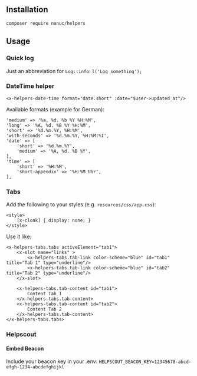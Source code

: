 ## Installation
`composer require nanuc/helpers`

## Usage
### Quick log
Just an abbreviation for `Log::info`:
`l('Log something');`

### DateTime helper
`<x-helpers-date-time format="date.short" :date="$user->updated_at"/>`

Available formats (example for German):
```
'medium' => '%a, %d. %b %Y %H:%M',
'long' => '%A, %d. %B %Y %H:%M',
'short' => '%d.%m.%Y, %H:%M',
'with-seconds' => '%d.%m.%Y, %H:%M:%I',
'date' => [
    'short' => '%d.%m.%Y',
    'medium' => '%A, %d. %B %Y',
],
'time' => [
    'short' => '%H:%M',
    'short-appendix' => '%H:%M Uhr',
],
```

### Tabs

Add the following to your styles (e.g. `resources/css/app.css`):
```
<style>
    [x-cloak] { display: none; }
</style>
```

Use it like:
```
<x-helpers-tabs.tabs activeElement="tab1">
    <x-slot name="links" >
        <x-helpers-tabs.tab-link color-scheme="blue" id="tab1" title="Tab 1" type="underline"/>
        <x-helpers-tabs.tab-link color-scheme="blue" id="tab2" title="Tab 2" type="underline"/>
    </x-slot>

    <x-helpers-tabs.tab-content id="tab1">
        Content Tab 1
    </x-helpers-tabs.tab-content>
    <x-helpers-tabs.tab-content id="tab2">
        Content Tab 2
    </x-helpers-tabs.tab-content>
</x-helpers-tabs.tabs>
```

### Helpscout
#### Embed Beacon
Include your beacon key in your .env:
`HELPSCOUT_BEACON_KEY=12345678-abcd-efgh-1234-abcdefghijkl`